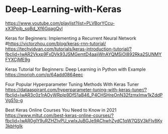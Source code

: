 # Deep-Learning-with-Keras
https://www.youtube.com/playlist?list=PLVBorYCcu-xX3Ppjb_sqBd_Xf6GqagQyl

Keras for Beginners: Implementing a Recurrent Neural Network
#https://victorzhou.com/blog/keras-rnn-tutorial/
https://techvidvan.com/tutorials/keras-introduction-tutorial/?fbclid=IwAR2Vkxp9FxDVk93JSMGemtD4aaijWnAYQMSiOl892Rka2SUNMYFYXCjME9g

Keras Tutorial for Beginners: Deep Learning in Python with Example
https://morioh.com/p/64add0864eec

Four Popular Hyperparameter Tuning Methods With Keras Tuner
https://dataaspirant.com/hyperparameter-tuning-with-keras-tuner/?fbclid=IwAR3c0z1rAOyWRpIp9DfS1aB46_P4CHSHreOnN32fzmxImw1kZddPVgS1o-g

Best Keras Online Courses You Need to Know in 2021
https://www.mltut.com/best-keras-online-courses/?fbclid=IwAR0glY9uRZHZIvPU_ywlxJuBGJe9AChwhZydC1qW7QSV3kFIv8Ky3kbHgIk
